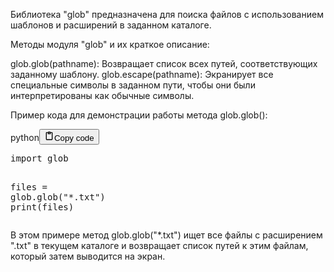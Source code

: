 <p>Библиотека "glob" предназначена для поиска файлов с использованием шаблонов и расширений в заданном каталоге.</p>
<p>Методы модуля "glob" и их краткое описание:</p>
<p>glob.glob(pathname): Возвращает список всех путей, соответствующих заданному шаблону.
glob.escape(pathname): Экранирует все специальные символы в заданном пути, чтобы они были интерпретированы как обычные символы.</p>
<p>Пример кода для демонстрации работы метода glob.glob():</p>
<div class="code_element"><div class="lang_line"><text>python</text><button class="copy_code_button" onclick="CopyCode(this)"><svg style="width: 1.2em;height: 1.2em;" aria-hidden="true" xmlns="http://www.w3.org/2000/svg" fill="none" viewBox="0 0 24 24"><path stroke="currentColor" stroke-linecap="round" stroke-linejoin="round" stroke-width="2" d="M15 4h3a1 1 0 0 1 1 1v15a1 1 0 0 1-1 1H6a1 1 0 0 1-1-1V5a1 1 0 0 1 1-1h3m0 3h6m-5-4v4h4V3h-4Z"/></svg><text>Copy code</text></button></div><div class="code language-python"><div class="highlight"><pre><span></span><span class="kn">import</span> <span class="nn">glob</span>

<span class="n">files</span> <span class="o">=</span> <span class="n">glob</span><span class="o">.</span><span class="n">glob</span><span class="p">(</span><span class="s2">&quot;*.txt&quot;</span><span class="p">)</span>
<span class="nb">print</span><span class="p">(</span><span class="n">files</span><span class="p">)</span>
</pre></div></div></div>

<p>В этом примере метод glob.glob("*.txt") ищет все файлы с расширением ".txt" в текущем каталоге и возвращает
список путей к этим файлам, который затем выводится на экран.</p>